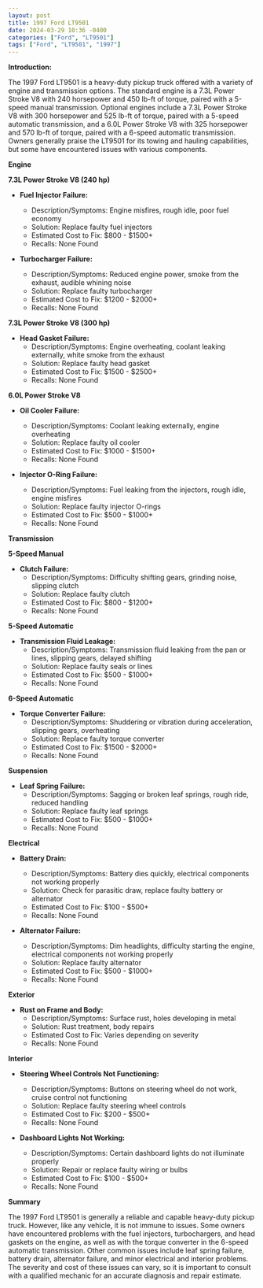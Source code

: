 ```yaml
---
layout: post
title: 1997 Ford LT9501
date: 2024-03-29 10:36 -0400
categories: ["Ford", "LT9501"]
tags: ["Ford", "LT9501", "1997"]
---
```

**Introduction:**

The 1997 Ford LT9501 is a heavy-duty pickup truck offered with a variety of engine and transmission options. The standard engine is a 7.3L Power Stroke V8 with 240 horsepower and 450 lb-ft of torque, paired with a 5-speed manual transmission. Optional engines include a 7.3L Power Stroke V8 with 300 horsepower and 525 lb-ft of torque, paired with a 5-speed automatic transmission, and a 6.0L Power Stroke V8 with 325 horsepower and 570 lb-ft of torque, paired with a 6-speed automatic transmission. Owners generally praise the LT9501 for its towing and hauling capabilities, but some have encountered issues with various components.

**Engine**

**7.3L Power Stroke V8 (240 hp)**

* **Fuel Injector Failure:**
    * Description/Symptoms: Engine misfires, rough idle, poor fuel economy
    * Solution: Replace faulty fuel injectors
    * Estimated Cost to Fix: $800 - $1500+
    * Recalls: None Found
    
* **Turbocharger Failure:**
    * Description/Symptoms: Reduced engine power, smoke from the exhaust, audible whining noise
    * Solution: Replace faulty turbocharger
    * Estimated Cost to Fix: $1200 - $2000+
    * Recalls: None Found

**7.3L Power Stroke V8 (300 hp)**

* **Head Gasket Failure:**
    * Description/Symptoms: Engine overheating, coolant leaking externally, white smoke from the exhaust
    * Solution: Replace faulty head gasket
    * Estimated Cost to Fix: $1500 - $2500+
    * Recalls: None Found

**6.0L Power Stroke V8**

* **Oil Cooler Failure:**
    * Description/Symptoms: Coolant leaking externally, engine overheating
    * Solution: Replace faulty oil cooler
    * Estimated Cost to Fix: $1000 - $1500+
    * Recalls: None Found
    
* **Injector O-Ring Failure:**
    * Description/Symptoms: Fuel leaking from the injectors, rough idle, engine misfires
    * Solution: Replace faulty injector O-rings
    * Estimated Cost to Fix: $500 - $1000+
    * Recalls: None Found

**Transmission**

**5-Speed Manual**

* **Clutch Failure:**
    * Description/Symptoms: Difficulty shifting gears, grinding noise, slipping clutch
    * Solution: Replace faulty clutch
    * Estimated Cost to Fix: $800 - $1200+
    * Recalls: None Found

**5-Speed Automatic**

* **Transmission Fluid Leakage:**
    * Description/Symptoms: Transmission fluid leaking from the pan or lines, slipping gears, delayed shifting
    * Solution: Replace faulty seals or lines
    * Estimated Cost to Fix: $500 - $1000+
    * Recalls: None Found

**6-Speed Automatic**

* **Torque Converter Failure:**
    * Description/Symptoms: Shuddering or vibration during acceleration, slipping gears, overheating
    * Solution: Replace faulty torque converter
    * Estimated Cost to Fix: $1500 - $2000+
    * Recalls: None Found

**Suspension**

* **Leaf Spring Failure:**
    * Description/Symptoms: Sagging or broken leaf springs, rough ride, reduced handling
    * Solution: Replace faulty leaf springs
    * Estimated Cost to Fix: $500 - $1000+
    * Recalls: None Found

**Electrical**

* **Battery Drain:**
    * Description/Symptoms: Battery dies quickly, electrical components not working properly
    * Solution: Check for parasitic draw, replace faulty battery or alternator
    * Estimated Cost to Fix: $100 - $500+
    * Recalls: None Found

* **Alternator Failure:**
    * Description/Symptoms: Dim headlights, difficulty starting the engine, electrical components not working properly
    * Solution: Replace faulty alternator
    * Estimated Cost to Fix: $500 - $1000+
    * Recalls: None Found

**Exterior**

* **Rust on Frame and Body:**
    * Description/Symptoms: Surface rust, holes developing in metal
    * Solution: Rust treatment, body repairs
    * Estimated Cost to Fix: Varies depending on severity
    * Recalls: None Found

**Interior**

* **Steering Wheel Controls Not Functioning:**
    * Description/Symptoms: Buttons on steering wheel do not work, cruise control not functioning
    * Solution: Replace faulty steering wheel controls
    * Estimated Cost to Fix: $200 - $500+
    * Recalls: None Found

* **Dashboard Lights Not Working:**
    * Description/Symptoms: Certain dashboard lights do not illuminate properly
    * Solution: Repair or replace faulty wiring or bulbs
    * Estimated Cost to Fix: $100 - $500+
    * Recalls: None Found

**Summary**

The 1997 Ford LT9501 is generally a reliable and capable heavy-duty pickup truck. However, like any vehicle, it is not immune to issues. Some owners have encountered problems with the fuel injectors, turbochargers, and head gaskets on the engine, as well as with the torque converter in the 6-speed automatic transmission. Other common issues include leaf spring failure, battery drain, alternator failure, and minor electrical and interior problems. The severity and cost of these issues can vary, so it is important to consult with a qualified mechanic for an accurate diagnosis and repair estimate.
